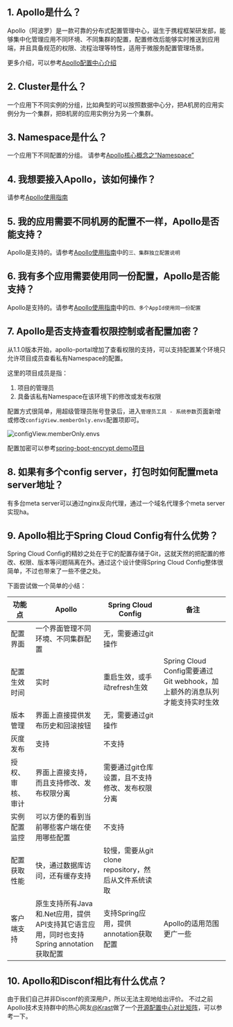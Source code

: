 ## 1. Apollo是什么？
Apollo（阿波罗）是一款可靠的分布式配置管理中心，诞生于携程框架研发部，能够集中化管理应用不同环境、不同集群的配置，配置修改后能够实时推送到应用端，并且具备规范的权限、流程治理等特性，适用于微服务配置管理场景。

更多介绍，可以参考[Apollo配置中心介绍](zh/design/apollo-introduction)

## 2. Cluster是什么？
一个应用下不同实例的分组，比如典型的可以按照数据中心分，把A机房的应用实例分为一个集群，把B机房的应用实例分为另一个集群。

## 3. Namespace是什么？
一个应用下不同配置的分组。
请参考[Apollo核心概念之“Namespace”](zh/design/apollo-core-concept-namespace)

## 4. 我想要接入Apollo，该如何操作？
请参考[Apollo使用指南](zh/usage/apollo-user-guide)

## 5. 我的应用需要不同机房的配置不一样，Apollo是否能支持？
Apollo是支持的。请参考[Apollo使用指南](zh/usage/apollo-user-guide)中的`三、集群独立配置说明`

## 6. 我有多个应用需要使用同一份配置，Apollo是否能支持？
Apollo是支持的。请参考[Apollo使用指南](zh/usage/apollo-user-guide)中的`四、多个AppId使用同一份配置`

## 7. Apollo是否支持查看权限控制或者配置加密？
从1.1.0版本开始，apollo-portal增加了查看权限的支持，可以支持配置某个环境只允许项目成员查看私有Namespace的配置。

这里的项目成员是指：
1. 项目的管理员
2. 具备该私有Namespace在该环境下的修改或发布权限

配置方式很简单，用超级管理员账号登录后，进入`管理员工具 - 系统参数`页面新增或修改`configView.memberOnly.envs`配置项即可。

![configView.memberOnly.envs](https://user-images.githubusercontent.com/837658/46456519-c155e100-c7e1-11e8-969b-8f332379fa29.png)

配置加密可以参考[spring-boot-encrypt demo项目](https://github.com/ctripcorp/apollo-use-cases/tree/master/spring-boot-encrypt)

## 8. 如果有多个config server，打包时如何配置meta server地址？
有多台meta server可以通过nginx反向代理，通过一个域名代理多个meta server实现ha。

## 9. Apollo相比于Spring Cloud Config有什么优势？
Spring Cloud Config的精妙之处在于它的配置存储于Git，这就天然的把配置的修改、权限、版本等问题隔离在外。通过这个设计使得Spring Cloud Config整体很简单，不过也带来了一些不便之处。

下面尝试做一个简单的小结：

| 功能点           | Apollo                                     | Spring Cloud Config                             | 备注                                                                       |
|------------------|--------------------------------------------|-------------------------------------------------|----------------------------------------------------------------------------|
| 配置界面         | 一个界面管理不同环境、不同集群配置         | 无，需要通过git操作                             |                                                                            |
| 配置生效时间     | 实时                                       | 重启生效，或手动refresh生效                                        | Spring Cloud Config需要通过Git webhook，加上额外的消息队列才能支持实时生效 |
| 版本管理         | 界面上直接提供发布历史和回滚按钮           | 无，需要通过git操作                             |                                                                            |
| 灰度发布         | 支持                                  | 不支持                                          |                                                                            |
| 授权、审核、审计 | 界面上直接支持，而且支持修改、发布权限分离 | 需要通过git仓库设置，且不支持修改、发布权限分离 |                                                                            |
| 实例配置监控     | 可以方便的看到当前哪些客户端在使用哪些配置   | 不支持                                          |                                                                            |
| 配置获取性能     | 快，通过数据库访问，还有缓存支持         | 较慢，需要从git clone repository，然后从文件系统读取 |                                                                            |
| 客户端支持       | 原生支持所有Java和.Net应用，提供API支持其它语言应用，同时也支持Spring annotation获取配置  | 支持Spring应用，提供annotation获取配置          | Apollo的适用范围更广一些                      |

## 10. Apollo和Disconf相比有什么优点？

由于我们自己并非Disconf的资深用户，所以无法主观地给出评价。
不过之前Apollo技术支持群中的热心网友[@Krast](https://github.com/krast)做了一个[开源配置中心对比矩阵](https://github.com/ctripcorp/apollo/files/983064/default.pdf)，可以参考一下。